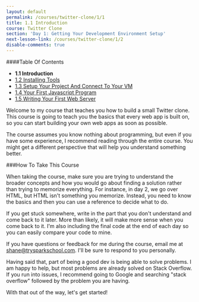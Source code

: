 ```yaml
---
layout: default
permalink: /courses/twitter-clone/1/1
title: 1.1 Introduction
course: Twitter Clone
section: 'Day 1: Getting Your Development Environment Setup'
next-lesson-link: /courses/twitter-clone/1/2
disable-comments: true
---
```


####Table Of Contents

- **1.1 Introduction**
- [1.2 Installing Tools](/courses/twitter-clone/1/2)
- [1.3 Setup Your Project And Connect To Your VM](/courses/twitter-clone/1/3)
- [1.4 Your First Javascript Program](/courses/twitter-clone/1/4)
- [1.5 Writing Your First Web Server](/courses/twitter-clone/1/5)

Welcome to my course that teaches you how to build a small Twitter clone.  This course is going to teach you the basics that every web app is built on, so you can start building your own web apps as soon as possible.

The course assumes you know nothing about programming, but even if you have some experience, I recommend reading through the entire course.  You might get a different perspective that will help you understand something better.

###How To Take This Course

When taking the course, make sure you are trying to understand the broader concepts and how you would go about finding a solution rather than trying to memorize everything.  For instance, in day 2, we go over HTML, but HTML isn't something you memorize.  Instead, you need to know the basics and then you can use a reference to decide what to do.

If you get stuck somewhere, write in the part that you don't understand and come back to it later.  More than likely, it will make more sense when you come back to it. I'm also including the final code at the end of each day so you can easily compare your code to mine.

If you have questions or feedback for me during the course, email me at shane@trysparkschool.com.  I'll be sure to respond to you personally.

Having said that, part of being a good dev is being able to solve problems.  I am happy to help, but most problems are already solved on Stack Overflow.  If you run into issues, I recommend going to Google and searching "stack overflow" followed by the problem you are having.

With that out of the way, let's get started!
